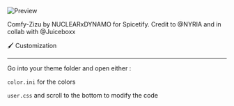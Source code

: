 ![Preview](https://github.com/ShaunakPemmaraju/Comfy-Zizu/blob/main/preview-of-main)

Comfy-Zizu by NUCLEARxDYNAMO for Spicetify.
Credit to @NYRIA and in collab with @Juiceboxx

 🖌️ Customization

---

Go into your theme folder and open either :

`color.ini` for the colors

`user.css` and scroll to the bottom to modify the code

